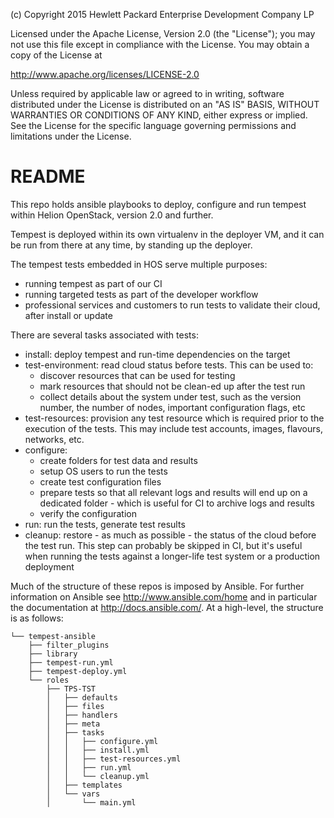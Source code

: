 
(c) Copyright 2015 Hewlett Packard Enterprise Development Company LP

Licensed under the Apache License, Version 2.0 (the "License"); you may
not use this file except in compliance with the License. You may obtain
a copy of the License at

http://www.apache.org/licenses/LICENSE-2.0

Unless required by applicable law or agreed to in writing, software
distributed under the License is distributed on an "AS IS" BASIS, WITHOUT
WARRANTIES OR CONDITIONS OF ANY KIND, either express or implied. See the
License for the specific language governing permissions and limitations
under the License.


README
======

This repo holds ansible playbooks to deploy, configure and run tempest
within Helion OpenStack, version 2.0 and further.

Tempest is deployed within its own virtualenv in the deployer VM, and it
can be run from there at any time, by standing up the deployer.

The tempest tests embedded in HOS serve multiple purposes:

- running tempest as part of our CI
- running targeted tests as part of the developer workflow
- professional services and customers to run tests to validate their cloud,
  after install or update
  
There are several tasks associated with tests:
  
- install: deploy tempest and run-time dependencies on the target
- test-environment: read cloud status before tests. This can be used to:
    - discover resources that can be used for testing
    - mark resources that should not be clean-ed up after the test run
    - collect details about the system under test, such as the version number,
      the number of nodes, important configuration flags, etc
- test-resources: provision any test resource which is required prior to the
  execution of the tests. This may include test accounts, images, flavours,
  networks, etc. 
- configure: 
    - create folders for test data and results
    - setup OS users to run the tests
    - create test configuration files
    - prepare tests so that all relevant logs and results will end up on a
      dedicated folder - which is useful for CI to archive logs and results
    - verify the configuration
- run: run the tests, generate test results
- cleanup: restore - as much as possible - the status of the cloud before the
  test run. This step can probably be skipped in CI, but it's useful when
  running the tests against a longer-life test system or a production deployment

Much of the structure of these repos is imposed by Ansible.  For further
information on Ansible see <http://www.ansible.com/home> and in particular
the documentation at <http://docs.ansible.com/>.  At a high-level, the
structure is as follows:


```
└── tempest-ansible
    ├── filter_plugins
    ├── library
    ├── tempest-run.yml
    ├── tempest-deploy.yml
    └── roles
        ├── TPS-TST
        │   ├── defaults
        │   ├── files
        │   ├── handlers
        │   ├── meta
        │   ├── tasks
        │   │   ├── configure.yml
        │   │   ├── install.yml
        │   │   ├── test-resources.yml
        │   │   ├── run.yml
        │   │   └── cleanup.yml
        │   ├── templates
        │   └── vars
        │       └── main.yml
